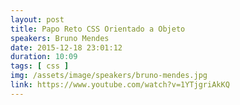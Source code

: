 ```yaml
---
layout: post
title: Papo Reto CSS Orientado a Objeto
speakers: Bruno Mendes
date: 2015-12-18 23:01:12
duration: 10:09
tags: [ css ]
img: /assets/image/speakers/bruno-mendes.jpg
link: https://www.youtube.com/watch?v=1YTjgriAkKQ
---
```

